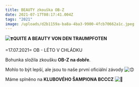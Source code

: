 ```yaml
---
title: BEAUTY zkouška OB-Z
date: 2021-07-17T08:17:41.004Z
tags: "2021"
image: /uploads/d2b1159a-ba8a-4ba3-9900-4fcb70662a1c.jpeg
---
```


![❣️](https://static.xx.fbcdn.net/images/emoji.php/v9/t72/1.5/16/2763.png)**QUITE A BEAUTY VON DEN TRAUMPFOTEN**

\=17.07.2021= OB - LÉTO V CHLÁDKU

Bohunka složila zkoušku **OB-Z na dobře**. 

Mohlo to být lepší, ale jsou to naše první oficiální závody ![😊](https://static.xx.fbcdn.net/images/emoji.php/v9/td8/1.5/16/1f60a.png)

Máme splněno na **KLUBOVÉHO ŠAMPIONA BCCCZ** ![🥳](https://static.xx.fbcdn.net/images/emoji.php/v9/tc6/1.5/16/1f973.png)

<!--EndFragment-->